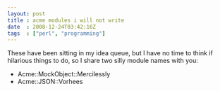 ```yaml
---
layout: post
title : acme modules i will not write
date  : 2008-12-24T03:42:16Z
tags  : ["perl", "programming"]
---
```

These have been sitting in my idea queue, but I have no time to think if
hilarious things to do, so I share two silly module names with you:

* Acme::MockObject::Mercilessly
* Acme::JSON::Vorhees


